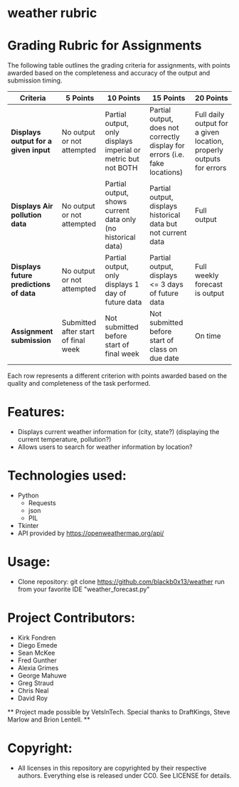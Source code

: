 # weather rubric

# Grading Rubric for Assignments

The following table outlines the grading criteria for assignments, with points awarded based on the completeness and accuracy of the output and submission timing.

| Criteria                                | 5 Points                            | 10 Points                                                     | 15 Points                                                                   | 20 Points                                                           |
| --------------------------------------- | ----------------------------------- | ------------------------------------------------------------- | --------------------------------------------------------------------------- | ------------------------------------------------------------------- |
| **Displays output for a given input**   | No output or not attempted          | Partial output, only displays imperial or metric but not BOTH | Partial output, does not correctly display for errors (i.e. fake locations) | Full daily output for a given location, properly outputs for errors |
| **Displays Air pollution data**         | No output or not attempted          | Partial output, shows current data only (no historical data)  | Partial output, displays historical data but not current data               | Full output                                                         |
| **Displays future predictions of data** | No output or not attempted          | Partial output, only displays 1 day of future data            | Partial output, displays <= 3 days of future data                           | Full weekly forecast is output                                      |
| **Assignment submission**               | Submitted after start of final week | Not submitted before start of final week                      | Not submitted before start of class on due date                             | On time                                                             |

Each row represents a different criterion with points awarded based on the quality and completeness of the task performed.

# Features:

- Displays current weather information for (city, state?) (displaying the current temperature, pollution?)
- Allows users to search for weather information by location?

# Technologies used:

- Python
  - Requests
  - json
  - PIL
- Tkinter
- API provided by https://openweathermap.org/api/

# Usage:

- Clone repository:
  git clone https://github.com/blackb0x13/weather
  run from your favorite IDE "weather_forecast.py"

# Project Contributors:

- Kirk Fondren
- Diego Emede
- Sean McKee
- Fred Gunther
- Alexia Grimes
- George Mahuwe
- Greg Straud
- Chris Neal
- David Roy

** Project made possible by VetsInTech. Special thanks to DraftKings, Steve Marlow and Brion Lentell. **

# Copyright:

- All licenses in this repository are copyrighted by their respective authors. Everything else is released under CC0. See LICENSE for details.
